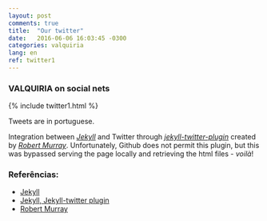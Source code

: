 ```yaml
---
layout: post
comments: true
title:  "Our twitter"
date:   2016-06-06 16:03:45 -0300
categories: valquiria
lang: en
ref: twitter1
---
```

### VALQUIRIA on social nets

{% include twitter1.html %}

Tweets are in portuguese.

Integration between [_Jekyll_][jekyll] and Twitter through [_jekyll-twitter-plugin_][jekyll-twitter-plugin] created by [_Robert Murray_][murray]. Unfortunately, Github does not permit this plugin, but this was bypassed serving the page locally and retrieving the html files - _voilà_!

### Referências:

- [Jekyll][jekyll]
- [Jekyll, Jekyll-twitter plugin][jekyll-twitter-plugin]
- [Robert Murray][murray]

[jekyll]: https://jekyllrb.com
[jekyll-twitter-plugin]: https://github.com/rob-murray/jekyll-twitter-plugin
[murray]: https://github.com/rob-murray
